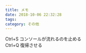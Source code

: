 ```yaml
---
title: メモ
date: 2018-10-06 22:32:28
tags:
category: その他
---
```


Ctrl+S コンソールが流れるのを止める  
Ctrl+Q 復帰させる

